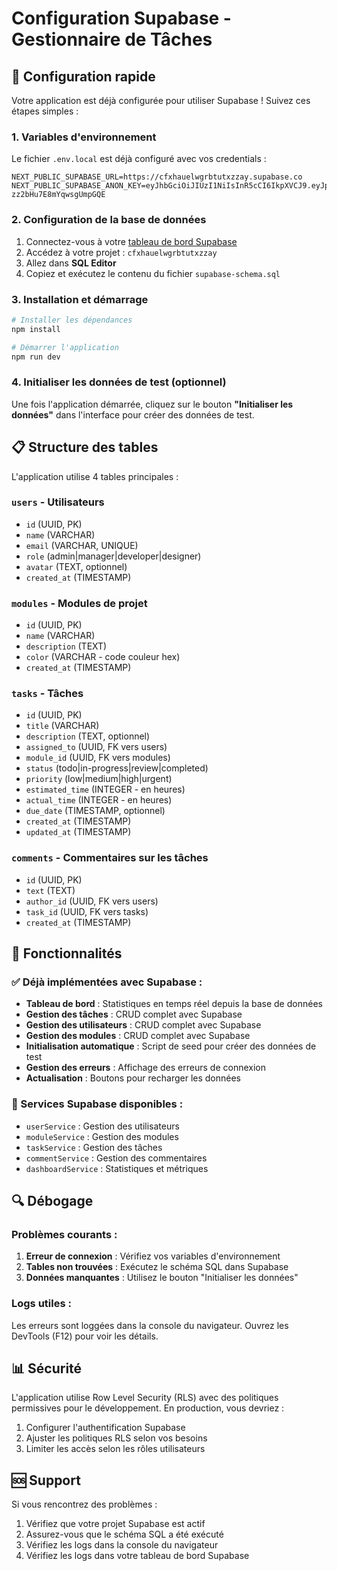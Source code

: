 # Configuration Supabase - Gestionnaire de Tâches

## 🚀 Configuration rapide

Votre application est déjà configurée pour utiliser Supabase ! Suivez ces étapes simples :

### 1. Variables d'environnement

Le fichier `.env.local` est déjà configuré avec vos credentials :

```env
NEXT_PUBLIC_SUPABASE_URL=https://cfxhauelwgrbtutxzzay.supabase.co
NEXT_PUBLIC_SUPABASE_ANON_KEY=eyJhbGciOiJIUzI1NiIsInR5cCI6IkpXVCJ9.eyJpc3MiOiJzdXBhYmFzZSIsInJlZiI6ImNmeGhhdWVsd2dyYnR1dHh6emF5Iiwicm9sZSI6ImFub24iLCJpYXQiOjE3NTE4ODI0MzAsImV4cCI6MjA2NzQ1ODQzMH0.xgM0KuEKJ79P39_zgnNV1-zz2bHu7E8mYqwsgUmpGQE
```

### 2. Configuration de la base de données

1. Connectez-vous à votre [tableau de bord Supabase](https://app.supabase.com)
2. Accédez à votre projet : `cfxhauelwgrbtutxzzay`
3. Allez dans **SQL Editor**
4. Copiez et exécutez le contenu du fichier `supabase-schema.sql`

### 3. Installation et démarrage

```bash
# Installer les dépendances
npm install

# Démarrer l'application
npm run dev
```

### 4. Initialiser les données de test (optionnel)

Une fois l'application démarrée, cliquez sur le bouton **"Initialiser les données"** dans l'interface pour créer des données de test.

## 📋 Structure des tables

L'application utilise 4 tables principales :

### `users` - Utilisateurs
- `id` (UUID, PK)
- `name` (VARCHAR)
- `email` (VARCHAR, UNIQUE)
- `role` (admin|manager|developer|designer)
- `avatar` (TEXT, optionnel)
- `created_at` (TIMESTAMP)

### `modules` - Modules de projet
- `id` (UUID, PK)
- `name` (VARCHAR)
- `description` (TEXT)
- `color` (VARCHAR - code couleur hex)
- `created_at` (TIMESTAMP)

### `tasks` - Tâches
- `id` (UUID, PK)
- `title` (VARCHAR)
- `description` (TEXT, optionnel)
- `assigned_to` (UUID, FK vers users)
- `module_id` (UUID, FK vers modules)
- `status` (todo|in-progress|review|completed)
- `priority` (low|medium|high|urgent)
- `estimated_time` (INTEGER - en heures)
- `actual_time` (INTEGER - en heures)
- `due_date` (TIMESTAMP, optionnel)
- `created_at` (TIMESTAMP)
- `updated_at` (TIMESTAMP)

### `comments` - Commentaires sur les tâches
- `id` (UUID, PK)
- `text` (TEXT)
- `author_id` (UUID, FK vers users)
- `task_id` (UUID, FK vers tasks)
- `created_at` (TIMESTAMP)

## 🔧 Fonctionnalités

### ✅ Déjà implémentées avec Supabase :

- **Tableau de bord** : Statistiques en temps réel depuis la base de données
- **Gestion des tâches** : CRUD complet avec Supabase
- **Gestion des utilisateurs** : CRUD complet avec Supabase  
- **Gestion des modules** : CRUD complet avec Supabase
- **Initialisation automatique** : Script de seed pour créer des données de test
- **Gestion des erreurs** : Affichage des erreurs de connexion
- **Actualisation** : Boutons pour recharger les données

### 🎯 Services Supabase disponibles :

- `userService` : Gestion des utilisateurs
- `moduleService` : Gestion des modules  
- `taskService` : Gestion des tâches
- `commentService` : Gestion des commentaires
- `dashboardService` : Statistiques et métriques

## 🔍 Débogage

### Problèmes courants :

1. **Erreur de connexion** : Vérifiez vos variables d'environnement
2. **Tables non trouvées** : Exécutez le schéma SQL dans Supabase
3. **Données manquantes** : Utilisez le bouton "Initialiser les données"

### Logs utiles :

Les erreurs sont loggées dans la console du navigateur. Ouvrez les DevTools (F12) pour voir les détails.

## 📊 Sécurité

L'application utilise Row Level Security (RLS) avec des politiques permissives pour le développement. En production, vous devriez :

1. Configurer l'authentification Supabase
2. Ajuster les politiques RLS selon vos besoins
3. Limiter les accès selon les rôles utilisateurs

## 🆘 Support

Si vous rencontrez des problèmes :

1. Vérifiez que votre projet Supabase est actif
2. Assurez-vous que le schéma SQL a été exécuté
3. Vérifiez les logs dans la console du navigateur
4. Vérifiez les logs dans votre tableau de bord Supabase
